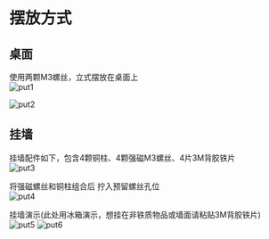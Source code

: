 # 摆放方式

## 桌面

使用两颗M3螺丝，立式摆放在桌面上  
![put1](/img/put1.png)

![put2](/img/put2.png)

## 挂墙

挂墙配件如下，包含4颗铜柱、4颗强磁M3螺丝、4片3M背胶铁片  
![put3](/img/put3.png)

将强磁螺丝和铜柱组合后 拧入预留螺丝孔位  
![put4](/img/put4.png)

挂墙演示(此处用冰箱演示，想挂在非铁质物品或墙面请粘贴3M背胶铁片)  
![put5](/img/put5.png)
![put6](/img/put6.png)